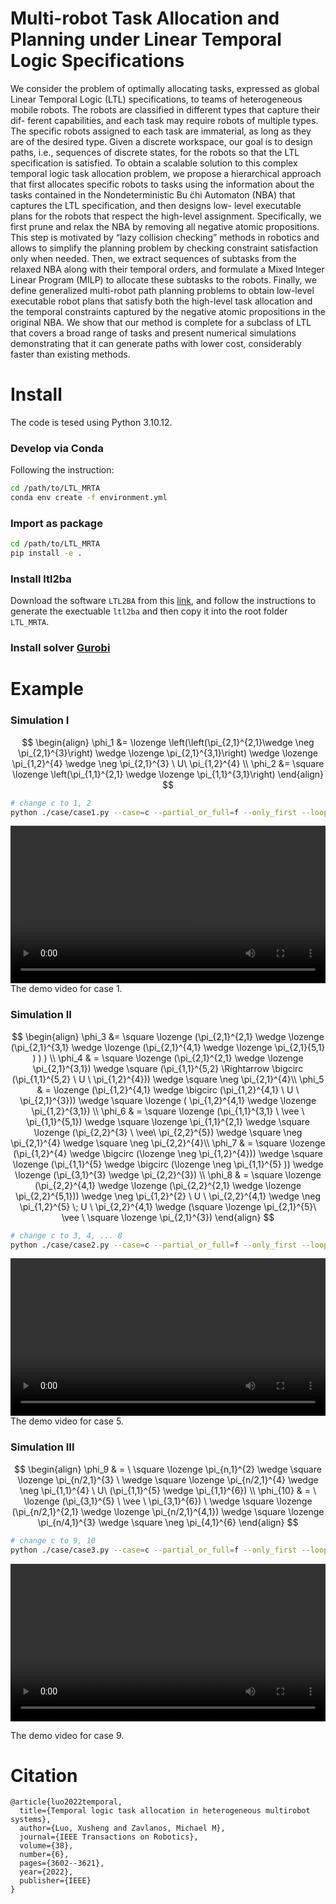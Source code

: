 # Multi-robot Task Allocation and Planning under Linear Temporal Logic Specifications
We consider the problem of optimally allocating tasks, expressed as global Linear Temporal Logic (LTL) specifications, to teams of heterogeneous mobile robots. The robots are classified in different types that capture their dif- ferent capabilities, and each task may require robots of multiple types. The specific robots assigned to each task are immaterial, as long as they are of the desired type. Given a discrete workspace, our goal is to design paths, i.e., sequences of discrete states, for the robots so that the LTL specification is satisfied. To obtain a scalable solution to this complex temporal logic task allocation problem, we propose a hierarchical approach that first allocates specific robots to tasks using the information about the tasks contained in the Nondeterministic Bu ̈chi Automaton (NBA) that captures the LTL specification, and then designs low- level executable plans for the robots that respect the high-level assignment. Specifically, we first prune and relax the NBA by removing all negative atomic propositions. This step is motivated by “lazy collision checking” methods in robotics and allows to simplify the planning problem by checking constraint satisfaction only when needed. Then, we extract sequences of subtasks from the relaxed NBA along with their temporal orders, and formulate a Mixed Integer Linear Program (MILP) to allocate these subtasks to the robots. Finally, we define generalized multi-robot path planning problems to obtain low-level executable robot plans that satisfy both the high-level task allocation and the temporal constraints captured by the negative atomic propositions in the original NBA. We show that our method is complete for a subclass of LTL that covers a broad range of tasks and present numerical simulations demonstrating that it can generate paths with lower cost, considerably faster than existing methods.

# Install
 The code is tesed using Python 3.10.12.
### Develop via Conda
 Following the instruction:
```bash
cd /path/to/LTL_MRTA
conda env create -f environment.yml
```
### Import as package
```bash
cd /path/to/LTL_MRTA
pip install -e .
```
### Install ltl2ba
Download the software `LTL2BA` from this [link](http://www.lsv.fr/~gastin/ltl2ba/index.php), and follow the instructions to generate the exectuable `ltl2ba` and then copy it into the root folder `LTL_MRTA`.
### Install solver [Gurobi](https://www.gurobi.com)
# Example

### Simulation I
$$
\begin{align}
\phi_1 &= \lozenge \left(\left(\pi_{2,1}^{2,1}\wedge \neg \pi_{2,1}^{3}\right) \wedge  \lozenge \pi_{2,1}^{3,1}\right)  \wedge \lozenge \pi_{1,2}^{4} \wedge \neg \pi_{2,1}^{3} \ U\  \pi_{1,2}^{4} \\
\phi_2 &= \square \lozenge \left(\pi_{1,1}^{2,1} \wedge \lozenge \pi_{1,1}^{3,1}\right)
\end{align}
$$

```bash
# change c to 1, 2
python ./case/case1.py --case=c --partial_or_full=f --only_first --loop --vis --print
```
<video src="https://github.com/XushengLuo92/LTL_MRTA/assets/26454312/e59550d1-07da-469c-ad23-99d5d901f628" controls="controls" style="max-width: 730px; width: 100%; height: auto;">
</video>
The demo video for case 1.

### Simulation II
$$
\begin{align}
   \phi_3 &= \square \lozenge (\pi_{2,1}^{2,1} \wedge \lozenge (\pi_{2,1}^{3,1} \wedge \lozenge (\pi_{2,1}^{4,1} \wedge \lozenge \pi_{2,1}{5,1}  )   )  ) \\
   \phi_4 & = \square \lozenge (\pi_{2,1}^{2,1} \wedge \lozenge \pi_{2,1}^{3,1}) \wedge \square (\pi_{1,1}^{5,2} \Rightarrow \bigcirc (\pi_{1,1}^{5,2} \ U \  \pi_{1,2}^{4})) \wedge \square \neg \pi_{2,1}^{4}\\
   \phi_5  & = \lozenge (\pi_{1,2}^{4,1} \wedge \bigcirc (\pi_{1,2}^{4,1} \ U \  \pi_{2,1}^{3})) \wedge \square \lozenge ( \pi_{1,2}^{4,1} \wedge \lozenge \pi_{1,2}^{3,1}) \\
   \phi_6  & =  \square \lozenge (\pi_{1,1}^{3,1} \ \vee \  \pi_{1,1}^{5,1}) \wedge \square \lozenge \pi_{1,1}^{2,1}  \wedge \square \lozenge (\pi_{2,2}^{3} \ \vee\  \pi_{2,2}^{5}) \wedge \square \neg \pi_{2,1}^{4} \wedge \square \neg \pi_{2,2}^{4}\\
   \phi_7  & =  \square \lozenge (\pi_{1,2}^{4} \wedge \bigcirc (\lozenge \neg \pi_{1,2}^{4})) \wedge  \square \lozenge (\pi_{1,1}^{5} \wedge \bigcirc (\lozenge \neg \pi_{1,1}^{5} )) \wedge  \lozenge  (\pi_{3,1}^{3} \wedge \pi_{2,2}^{3}) \\
   \phi_8 & = \square \lozenge  (\pi_{2,2}^{4,1} \wedge \lozenge (\pi_{2,2}^{2,1} \wedge \lozenge \pi_{2,2}^{5,1}))  \wedge  \neg \pi_{1,2}^{2} \ U \  \pi_{2,2}^{4,1} \wedge \neg \pi_{1,2}^{5} \; U \  \pi_{2,2}^{4,1} \wedge (\square \lozenge \pi_{2,1}^{5}\  \vee \  \square \lozenge \pi_{2,1}^{3})
 \end{align}
$$
```bash
# change c to 3, 4, ... 8
python ./case/case2.py --case=c --partial_or_full=f --only_first --loop --vis --print
```
<video src="https://github.com/XushengLuo92/LTL_MRTA/assets/26454312/26ffb258-fbfe-4068-8f02-5945a6d91f05" controls="controls" style="max-width: 730px; width: 100%; height: auto;">
</video>
The demo video for case 5.


### Simulation III
$$
\begin{align}
     \phi_9 & = \   \square \lozenge \pi_{n,1}^{2} \wedge   \square \lozenge \pi_{n/2,1}^{3} \ \wedge \square \lozenge \pi_{n/2,1}^{4} \wedge \neg \pi_{1,1}^{4} \ U\  (\pi_{1,1}^{5} \wedge \pi_{1,1}^{6}) \\
    \phi_{10} & = \  \lozenge (\pi_{3,1}^{5} \ \vee \  \pi_{3,1}^{6}) \ \wedge   \square \lozenge (\pi_{n/2,1}^{2,1} \wedge \lozenge \pi_{n/2,1}^{4,1}) \wedge  \square \lozenge \pi_{n/4,1}^{3} \wedge \square \neg \pi_{4,1}^{6}
\end{align}
$$
```bash
# change c to 9, 10
python ./case/case3.py --case=c --partial_or_full=f --only_first --loop --vis --print --robot=2 
```
<video src="https://github.com/XushengLuo92/LTL_MRTA/assets/26454312/2fd62cb9-0e03-4cc3-8c7c-b0a2d0c6fab7" controls="controls" style="max-width: 730px; width: 100%; height: auto;">
</video>

The demo video for case 9.

# Citation
```
@article{luo2022temporal,
  title={Temporal logic task allocation in heterogeneous multirobot systems},
  author={Luo, Xusheng and Zavlanos, Michael M},
  journal={IEEE Transactions on Robotics},
  volume={38},
  number={6},
  pages={3602--3621},
  year={2022},
  publisher={IEEE}
}
```

